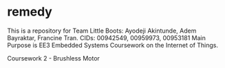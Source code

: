 # remedy
This is a repository for Team Little Boots: Ayodeji Akintunde, Adem Bayraktar, Francine Tran. CIDs: 00942549, 00959973, 00953181  Main Purpose is EE3 Embedded Systems Coursework on the Internet of Things.

Coursework 2 - Brushless Motor
